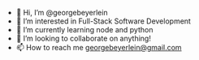 - 👋 Hi, I’m @georgebeyerlein
- 👀 I’m interested in Full-Stack Software Development
- 🌱 I’m currently learning node and python
- 💞️ I’m looking to collaborate on anything!
- 📫 How to reach me georgebeyerlein@gmail.com

<!---
georgebeyerlein/georgebeyerlein is a ✨ special ✨ repository because its `README.md` (this file) appears on your GitHub profile.
You can click the Preview link to take a look at your changes.
--->
